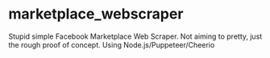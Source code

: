# marketplace_webscraper
Stupid simple Facebook Marketplace Web Scraper. Not aiming to pretty, just the rough proof of concept. Using Node.js/Puppeteer/Cheerio

